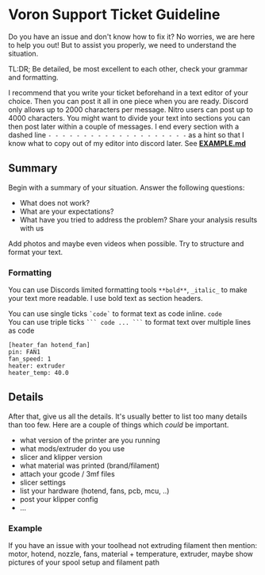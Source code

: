# Voron Support Ticket Guideline

Do you have an issue and don't know how to fix it? No worries, we are here to help you out!
But to assist you properly, we need to understand the situation. 

TL:DR; Be detailed, be most excellent to each other, check your grammar and formatting.

I recommend that you write your ticket beforehand in a text editor of your choice. Then you can post it all in one piece when you are ready. Discord only allows up to 2000 characters per message. Nitro users can post up to 4000 characters. You might want to divide your text into sections you can then post later within a couple of messages. I end every section with a dashed line `- - - - - - - - - - - - - - - - - - - -` as a hint so that I know what to copy out of my editor into discord later. See **[EXAMPLE.md](EXAMPLE.md)**


## Summary

Begin with a summary of your situation. Answer the following questions:

- What does not work? 
- What are your expectations?
- What have you tried to address the problem? Share your analysis results with us

Add photos and maybe even videos when possible. Try to structure and format your text. 

### Formatting

You can use Discords limited formatting tools `**bold**`, `_italic_` to make your text more readable. I use bold text as section headers.

You can use single ticks `` `code` `` to format text as code inline. `code`   
You can use triple ticks `` ``` code ... ``` `` to format text over multiple lines as code

```
[heater_fan hotend_fan]
pin: FAN1
fan_speed: 1
heater: extruder
heater_temp: 40.0
```


## Details

After that, give us all the details. It's usually better to list too many details than too few. Here are a couple of things which _could_ be important. 

- what version of the printer are you running
- what mods/extruder do you use
- slicer and klipper version
- what material was printed (brand/filament)
- attach your gcode / 3mf files
- slicer settings
- list your hardware (hotend, fans, pcb, mcu, ..)
- post your klipper config
- ...


### Example
If you have an issue with your toolhead not extruding filament then mention: motor, hotend, nozzle, fans, material + temperature, extruder, maybe show pictures of your spool setup and filament path